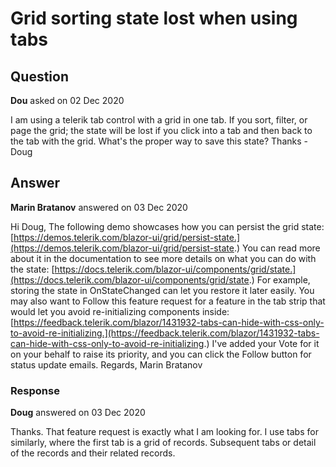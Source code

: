 # Grid sorting state lost when using tabs

## Question

**Dou** asked on 02 Dec 2020

I am using a telerik tab control with a grid in one tab. If you sort, filter, or page the grid; the state will be lost if you click into a tab and then back to the tab with the grid. What's the proper way to save this state? Thanks - Doug

## Answer

**Marin Bratanov** answered on 03 Dec 2020

Hi Doug, The following demo showcases how you can persist the grid state: [https://demos.telerik.com/blazor-ui/grid/persist-state.](https://demos.telerik.com/blazor-ui/grid/persist-state.) You can read more about it in the documentation to see more details on what you can do with the state: [https://docs.telerik.com/blazor-ui/components/grid/state.](https://docs.telerik.com/blazor-ui/components/grid/state.) For example, storing the state in OnStateChanged can let you restore it later easily. You may also want to Follow this feature request for a feature in the tab strip that would let you avoid re-initializing components inside: [https://feedback.telerik.com/blazor/1431932-tabs-can-hide-with-css-only-to-avoid-re-initializing.](https://feedback.telerik.com/blazor/1431932-tabs-can-hide-with-css-only-to-avoid-re-initializing.) I've added your Vote for it on your behalf to raise its priority, and you can click the Follow button for status update emails. Regards, Marin Bratanov

### Response

**Doug** answered on 03 Dec 2020

Thanks. That feature request is exactly what I am looking for. I use tabs for similarly, where the first tab is a grid of records. Subsequent tabs or detail of the records and their related records.
